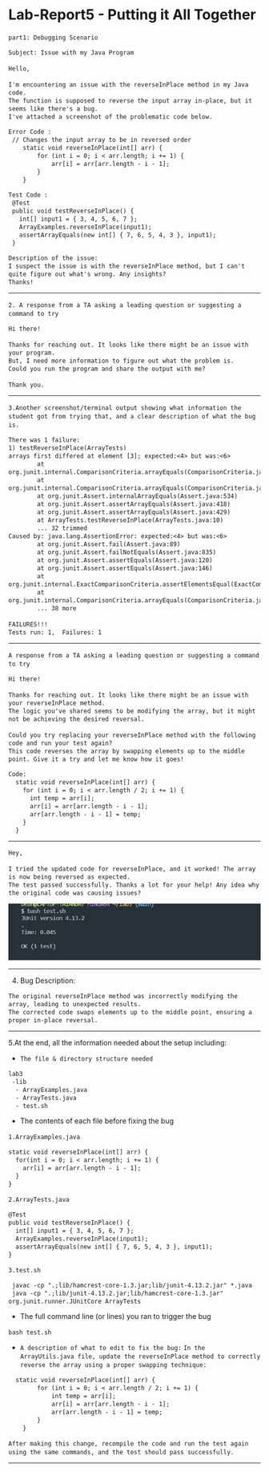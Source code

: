 # Lab-Report5 - Putting it All Together

`part1: Debugging Scenario`

```
Subject: Issue with my Java Program

Hello,

I'm encountering an issue with the reverseInPlace method in my Java code.
The function is supposed to reverse the input array in-place, but it seems like there's a bug.
I've attached a screenshot of the problematic code below.

```
```
Error Code :
 // Changes the input array to be in reversed order
    static void reverseInPlace(int[] arr) {
        for (int i = 0; i < arr.length; i += 1) {
            arr[i] = arr[arr.length - i - 1];
        }
    }

```
```
Test Code :
 @Test
 public void testReverseInPlace() {
   int[] input1 = { 3, 4, 5, 6, 7 };
   ArrayExamples.reverseInPlace(input1);
   assertArrayEquals(new int[] { 7, 6, 5, 4, 3 }, input1);
 }
```

```
Description of the issue:
I suspect the issue is with the reverseInPlace method, but I can't quite figure out what's wrong. Any insights?
Thanks!
```
---

`2. A response from a TA asking a leading question or suggesting a command to try`

```
Hi there!

Thanks for reaching out. It looks like there might be an issue with your program.
But, I need more information to figure out what the problem is.
Could you run the program and share the output with me?

Thank you.
```
---

`3.Another screenshot/terminal output showing what information the student got from trying that, and a clear description of what the bug is.`

```
There was 1 failure:
1) testReverseInPlace(ArrayTests)
arrays first differed at element [3]; expected:<4> but was:<6>
        at org.junit.internal.ComparisonCriteria.arrayEquals(ComparisonCriteria.java:78)
        at org.junit.internal.ComparisonCriteria.arrayEquals(ComparisonCriteria.java:28)
        at org.junit.Assert.internalArrayEquals(Assert.java:534)
        at org.junit.Assert.assertArrayEquals(Assert.java:418)
        at org.junit.Assert.assertArrayEquals(Assert.java:429)
        at ArrayTests.testReverseInPlace(ArrayTests.java:10)
        ... 32 trimmed
Caused by: java.lang.AssertionError: expected:<4> but was:<6>
        at org.junit.Assert.fail(Assert.java:89)
        at org.junit.Assert.failNotEquals(Assert.java:835)
        at org.junit.Assert.assertEquals(Assert.java:120)
        at org.junit.Assert.assertEquals(Assert.java:146)
        at org.junit.internal.ExactComparisonCriteria.assertElementsEqual(ExactComparisonCriteria.java:8)
        at org.junit.internal.ComparisonCriteria.arrayEquals(ComparisonCriteria.java:76)
        ... 38 more

FAILURES!!!
Tests run: 1,  Failures: 1
```
---
`A response from a TA asking a leading question or suggesting a command to try`

```
Hi there!

Thanks for reaching out. It looks like there might be an issue with your reverseInPlace method.
The logic you've shared seems to be modifying the array, but it might not be achieving the desired reversal.

Could you try replacing your reverseInPlace method with the following code and run your test again?
This code reverses the array by swapping elements up to the middle point. Give it a try and let me know how it goes!
```

```
Code:
  static void reverseInPlace(int[] arr) {
    for (int i = 0; i < arr.length / 2; i += 1) {
      int temp = arr[i];
      arr[i] = arr[arr.length - i - 1];
      arr[arr.length - i - 1] = temp;
    }
  }
```
---

```
Hey,

I tried the updated code for reverseInPlace, and it worked! The array is now being reversed as expected.
The test passed successfully. Thanks a lot for your help! Any idea why the original code was causing issues?
```

![Image](testok.png)

---
4. Bug Description:
```
The original reverseInPlace method was incorrectly modifying the array, leading to unexpected results.
The corrected code swaps elements up to the middle point, ensuring a proper in-place reversal.
```

---
5.At the end, all the information needed about the setup including:
- `The file & directory structure needed`
```
lab3
 -lib
  - ArrayExamples.java
  - ArrayTests.java
  - test.sh
```

- The contents of each file before fixing the bug

`1.ArrayExamples.java`

```
static void reverseInPlace(int[] arr) {
  for(int i = 0; i < arr.length; i += 1) {
    arr[i] = arr[arr.length - i - 1];
  }
}
```
`2.ArrayTests.java`

```
@Test
public void testReverseInPlace() {
  int[] input1 = { 3, 4, 5, 6, 7 };
  ArrayExamples.reverseInPlace(input1);
  assertArrayEquals(new int[] { 7, 6, 5, 4, 3 }, input1);
}
```
`3.test.sh`

```
 javac -cp ".;lib/hamcrest-core-1.3.jar;lib/junit-4.13.2.jar" *.java
 java -cp ".;lib/junit-4.13.2.jar;lib/hamcrest-core-1.3.jar" org.junit.runner.JUnitCore ArrayTests
```
- The full command line (or lines) you ran to trigger the bug

`bash test.sh`

- `A description of what to edit to fix the bug:`
`In the ArrayUtils.java file, update the reverseInPlace method to correctly reverse the array using a proper swapping technique:`

```
  static void reverseInPlace(int[] arr) {
        for (int i = 0; i < arr.length / 2; i += 1) {
            int temp = arr[i];
            arr[i] = arr[arr.length - i - 1];
            arr[arr.length - i - 1] = temp;
        }
    }
```
`After making this change, recompile the code and run the test again using the same commands, and the test should pass successfully.`

---
